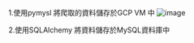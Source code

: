 1.使用pymysl 將爬取的資料儲存於GCP VM 中
![image](https://github.com/cherry3131/Work-SQLAlchemy/assets/140130666/6eb9620c-4aef-4539-98f0-98846cc52e0c)


2.使用SQLAlchemy 將資料儲存於MySQL資料庫中


